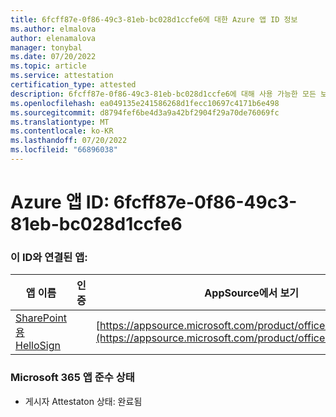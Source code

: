 ```yaml
---
title: 6fcff87e-0f86-49c3-81eb-bc028d1ccfe6에 대한 Azure 앱 ID 정보
ms.author: elmalova
author: elenamalova
manager: tonybal
ms.date: 07/20/2022
ms.topic: article
ms.service: attestation
certification_type: attested
description: 6fcff87e-0f86-49c3-81eb-bc028d1ccfe6에 대해 사용 가능한 모든 보안 및 규정 준수 정보입니다.
ms.openlocfilehash: ea049135e241586268d1fecc10697c4171b6e498
ms.sourcegitcommit: d8794fef6be4d3a9a42bf2904f29a70de76069fc
ms.translationtype: MT
ms.contentlocale: ko-KR
ms.lasthandoff: 07/20/2022
ms.locfileid: "66896038"
---
```

# <a name="azure-app-id-6fcff87e-0f86-49c3-81eb-bc028d1ccfe6"></a>Azure 앱 ID: 6fcff87e-0f86-49c3-81eb-bc028d1ccfe6


### <a name="apps-associated-with-this-id"></a>이 ID와 연결된 앱:
| **앱 이름** | **인증** | **AppSource에서 보기** |
|--------------|---------------|-----------------------|
| [SharePoint용 HelloSign](../forward/WA200003245.md) |  | [https://appsource.microsoft.com/product/office/WA200003245](https://appsource.microsoft.com/product/office/WA200003245) |

### <a name="microsoft-365-app-compliance-status"></a>Microsoft 365 앱 준수 상태
- 게시자 Attestaton 상태: 완료됨
